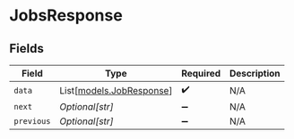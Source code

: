 # JobsResponse


## Fields

| Field                                                | Type                                                 | Required                                             | Description                                          |
| ---------------------------------------------------- | ---------------------------------------------------- | ---------------------------------------------------- | ---------------------------------------------------- |
| `data`                                               | List[[models.JobResponse](../models/jobresponse.md)] | :heavy_check_mark:                                   | N/A                                                  |
| `next`                                               | *Optional[str]*                                      | :heavy_minus_sign:                                   | N/A                                                  |
| `previous`                                           | *Optional[str]*                                      | :heavy_minus_sign:                                   | N/A                                                  |